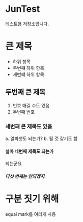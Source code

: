 JunTest
=======

테스트용 저장소입니다.
# 큰 제목
- 하위 항목
- 두번쨰 하위 항목
- 세번쨰 하위 항목

## 두번째 큰 제목
1. 번호 매길 수도 있음
2. 두번째 번호

### 세번째 큰 제목도 있음
a. 알파뱃도 되는가?
b. 될 것 같기도 함

#### 설마 네번째 제목도 되는가
되는군요

##### 다섯 번째는 안되겠지.

구분 짓기 위해
=============
equal mark를 여러개 사용
